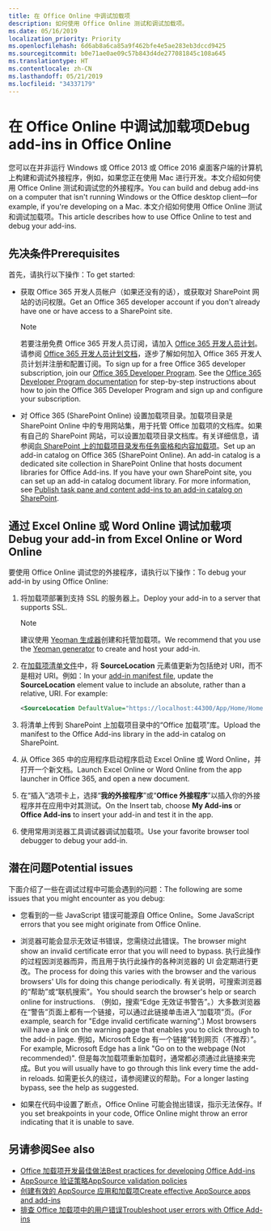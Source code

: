 ```yaml
---
title: 在 Office Online 中调试加载项
description: 如何使用 Office Online 测试和调试加载项。
ms.date: 05/16/2019
localization_priority: Priority
ms.openlocfilehash: 6d6ab8a6ca85a9f462bfe4e5ae283eb3dccd9425
ms.sourcegitcommit: b0e71ae0ae09c57b843d4de277081845c108a645
ms.translationtype: HT
ms.contentlocale: zh-CN
ms.lasthandoff: 05/21/2019
ms.locfileid: "34337179"
---
```

# <a name="debug-add-ins-in-office-online"></a><span data-ttu-id="bf928-103">在 Office Online 中调试加载项</span><span class="sxs-lookup"><span data-stu-id="bf928-103">Debug add-ins in Office Online</span></span>


<span data-ttu-id="bf928-104">您可以在并非运行 Windows 或 Office 2013 或 Office 2016 桌面客户端的计算机上构建和调试外接程序，例如，如果您正在使用 Mac 进行开发。本文介绍如何使用 Office Online 测试和调试您的外接程序。</span><span class="sxs-lookup"><span data-stu-id="bf928-104">You can build and debug add-ins on a computer that isn't running Windows or the Office desktop client&mdash;for example, if you're developing on a Mac.</span></span> <span data-ttu-id="bf928-105">本文介绍如何使用 Office Online 测试和调试加载项。</span><span class="sxs-lookup"><span data-stu-id="bf928-105">This article describes how to use Office Online to test and debug your add-ins.</span></span> 

## <a name="prerequisites"></a><span data-ttu-id="bf928-106">先决条件</span><span class="sxs-lookup"><span data-stu-id="bf928-106">Prerequisites</span></span>

<span data-ttu-id="bf928-107">首先，请执行以下操作：</span><span class="sxs-lookup"><span data-stu-id="bf928-107">To get started:</span></span>

- <span data-ttu-id="bf928-108">获取 Office 365 开发人员帐户（如果还没有的话），或获取对 SharePoint 网站的访问权限。</span><span class="sxs-lookup"><span data-stu-id="bf928-108">Get an Office 365 developer account if you don't already have one or have access to a SharePoint site.</span></span>
    
  > [!NOTE]
  > <span data-ttu-id="bf928-p102">若要注册免费 Office 365 开发人员订阅，请加入 [Office 365 开发人员计划](https://developer.microsoft.com/office/dev-program)。 请参阅 [Office 365 开发人员计划文档](/office/developer-program/office-365-developer-program)，逐步了解如何加入 Office 365 开发人员计划并注册和配置订阅。</span><span class="sxs-lookup"><span data-stu-id="bf928-p102">To sign up for a free Office 365 developer subscription, join our [Office 365 Developer Program](https://developer.microsoft.com/office/dev-program). See the [Office 365 Developer Program documentation](/office/developer-program/office-365-developer-program) for step-by-step instructions about how to join the Office 365 Developer Program and sign up and configure your subscription.</span></span>
     
- <span data-ttu-id="bf928-p103">对 Office 365 (SharePoint Online) 设置加载项目录。加载项目录是 SharePoint Online 中的专用网站集，用于托管 Office 加载项的文档库。如果有自己的 SharePoint 网站，可以设置加载项目录文档库。有关详细信息，请参阅[向 SharePoint 上的加载项目录发布任务窗格和内容加载项](../publish/publish-task-pane-and-content-add-ins-to-an-add-in-catalog.md)。</span><span class="sxs-lookup"><span data-stu-id="bf928-p103">Set up an add-in catalog on Office 365 (SharePoint Online). An add-in catalog is a dedicated site collection in SharePoint Online that hosts document libraries for Office Add-ins. If you have your own SharePoint site, you can set up an add-in catalog document library. For more information, see [Publish task pane and content add-ins to an add-in catalog on SharePoint](../publish/publish-task-pane-and-content-add-ins-to-an-add-in-catalog.md).</span></span>
    

## <a name="debug-your-add-in-from-excel-online-or-word-online"></a><span data-ttu-id="bf928-114">通过 Excel Online 或 Word Online 调试加载项</span><span class="sxs-lookup"><span data-stu-id="bf928-114">Debug your add-in from Excel Online or Word Online</span></span>

<span data-ttu-id="bf928-115">要使用 Office Online 调试您的外接程序，请执行以下操作：</span><span class="sxs-lookup"><span data-stu-id="bf928-115">To debug your add-in by using Office Online:</span></span>

1. <span data-ttu-id="bf928-116">将加载项部署到支持 SSL 的服务器上。</span><span class="sxs-lookup"><span data-stu-id="bf928-116">Deploy your add-in to a server that supports SSL.</span></span>
    
    > [!NOTE]
    > <span data-ttu-id="bf928-117">建议使用 [Yeoman 生成器](https://github.com/OfficeDev/generator-office)创建和托管加载项。</span><span class="sxs-lookup"><span data-stu-id="bf928-117">We recommend that you use the [Yeoman generator](https://github.com/OfficeDev/generator-office) to create and host your add-in.</span></span>
     
2. <span data-ttu-id="bf928-p104">在[加载项清单文件](../develop/add-in-manifests.md)中，将 **SourceLocation** 元素值更新为包括绝对 URI，而不是相对 URI。例如：</span><span class="sxs-lookup"><span data-stu-id="bf928-p104">In your [add-in manifest file](../develop/add-in-manifests.md), update the **SourceLocation** element value to include an absolute, rather than a relative, URI. For example:</span></span>
      
    ```xml
    <SourceLocation DefaultValue="https://localhost:44300/App/Home/Home.html" />
    ```
    
3. <span data-ttu-id="bf928-120">将清单上传到 SharePoint 上加载项目录中的“Office 加载项”库。</span><span class="sxs-lookup"><span data-stu-id="bf928-120">Upload the manifest to the Office Add-ins library in the add-in catalog on SharePoint.</span></span>
    
4. <span data-ttu-id="bf928-121">从 Office 365 中的应用程序启动程序启动 Excel Online 或 Word Online，并打开一个新文档。</span><span class="sxs-lookup"><span data-stu-id="bf928-121">Launch Excel Online or Word Online from the app launcher in Office 365, and open a new document.</span></span>
    
5. <span data-ttu-id="bf928-122">在“插入”选项卡上，选择“**我的外接程序**”或“**Office 外接程序**”以插入你的外接程序并在应用中对其测试。</span><span class="sxs-lookup"><span data-stu-id="bf928-122">On the Insert tab, choose  **My Add-ins** or **Office Add-ins** to insert your add-in and test it in the app.</span></span>
    
6. <span data-ttu-id="bf928-123">使用常用浏览器工具调试器调试加载项。</span><span class="sxs-lookup"><span data-stu-id="bf928-123">Use your favorite browser tool debugger to debug your add-in.</span></span>

## <a name="potential-issues"></a><span data-ttu-id="bf928-124">潜在问题</span><span class="sxs-lookup"><span data-stu-id="bf928-124">Potential issues</span></span>    

<span data-ttu-id="bf928-125">下面介绍了一些在调试过程中可能会遇到的问题：</span><span class="sxs-lookup"><span data-stu-id="bf928-125">The following are some issues that you might encounter as you debug:</span></span>
    
- <span data-ttu-id="bf928-126">您看到的一些 JavaScript 错误可能源自 Office Online。</span><span class="sxs-lookup"><span data-stu-id="bf928-126">Some JavaScript errors that you see might originate from Office Online.</span></span>
      
- <span data-ttu-id="bf928-127">浏览器可能会显示无效证书错误，您需绕过此错误。</span><span class="sxs-lookup"><span data-stu-id="bf928-127">The browser might show an invalid certificate error that you will need to bypass.</span></span> <span data-ttu-id="bf928-128">执行此操作的过程因浏览器而异，而且用于执行此操作的各种浏览器的 UI 会定期进行更改。</span><span class="sxs-lookup"><span data-stu-id="bf928-128">The process for doing this varies with the browser and the various browsers' UIs for doing this change periodically.</span></span> <span data-ttu-id="bf928-129">有关说明，可搜索浏览器的“帮助”或“联机搜索”。</span><span class="sxs-lookup"><span data-stu-id="bf928-129">You should search the browser's help or search online for instructions.</span></span> <span data-ttu-id="bf928-130">（例如，搜索“Edge 无效证书警告”。）大多数浏览器在“警告”页面上都有一个链接，可以通过此链接单击进入“加载项”页。</span><span class="sxs-lookup"><span data-stu-id="bf928-130">(For example, search for "Edge invalid certificate warning".) Most browsers will have a link on the warning page that enables you to click through to the add-in page.</span></span> <span data-ttu-id="bf928-131">例如，Microsoft Edge 有一个链接“转到网页（不推荐）”。</span><span class="sxs-lookup"><span data-stu-id="bf928-131">For example, Microsoft Edge has a link "Go on to the webpage (Not recommended)".</span></span> <span data-ttu-id="bf928-132">但是每次加载项重新加载时，通常都必须通过此链接来完成。</span><span class="sxs-lookup"><span data-stu-id="bf928-132">But you will usually have to go through this link every time the add-in reloads.</span></span> <span data-ttu-id="bf928-133">如需更长久的绕过，请参阅建议的帮助。</span><span class="sxs-lookup"><span data-stu-id="bf928-133">For a longer lasting bypass, see the help as suggested.</span></span>
      
- <span data-ttu-id="bf928-134">如果在代码中设置了断点，Office Online 可能会抛出错误，指示无法保存。</span><span class="sxs-lookup"><span data-stu-id="bf928-134">If you set breakpoints in your code, Office Online might throw an error indicating that it is unable to save.</span></span>

## <a name="see-also"></a><span data-ttu-id="bf928-135">另请参阅</span><span class="sxs-lookup"><span data-stu-id="bf928-135">See also</span></span>

- [<span data-ttu-id="bf928-136">Office 加载项开发最佳做法</span><span class="sxs-lookup"><span data-stu-id="bf928-136">Best practices for developing Office Add-ins</span></span>](../concepts/add-in-development-best-practices.md)
- [<span data-ttu-id="bf928-137">AppSource 验证策略</span><span class="sxs-lookup"><span data-stu-id="bf928-137">AppSource validation policies</span></span>](/office/dev/store/validation-policies)  
- [<span data-ttu-id="bf928-138">创建有效的 AppSource 应用和加载项</span><span class="sxs-lookup"><span data-stu-id="bf928-138">Create effective AppSource apps and add-ins</span></span>](/office/dev/store/create-effective-office-store-listings)  
- [<span data-ttu-id="bf928-139">排查 Office 加载项中的用户错误</span><span class="sxs-lookup"><span data-stu-id="bf928-139">Troubleshoot user errors with Office Add-ins</span></span>](testing-and-troubleshooting.md)
    
